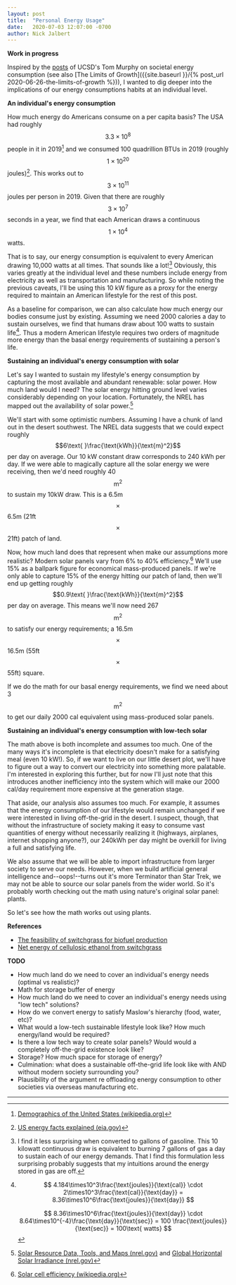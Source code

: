 ```yaml
---
layout: post
title:  "Personal Energy Usage"
date:   2020-07-03 12:07:00 -0700
author: Nick Jalbert
---
```


**Work in progress**

Inspired by the [posts](https://dothemath.ucsd.edu/post-index/) of UCSD's Tom
Murphy on societal energy consumption
(see also [The Limits of Growth]({{site.baseurl }}/{% post_url 2020-06-26-the-limits-of-growth %})),
I wanted to dig deeper into the implications of our energy consumptions
habits at an individual level.


**An individual's energy consumption**

How much energy do Americans consume on a per capita basis?  The USA had
roughly $$3.3\times10^8$$ people in it in 2019[^1] and we consumed 100
quadrillion BTUs in 2019 (roughly $$1\times10^{20}$$ joules)[^2].  This works
out to $$3\times10^{11}$$ joules per person in 2019.  Given that there are
roughly $$3\times10^7$$ seconds in a year, we find that each American draws a
continuous $$1\times10^4$$ watts.

That is to say, our energy consumption is equivalent to every American drawing
10,000 watts at all times.  That sounds like a lot![^3]  Obviously, this
varies greatly at the individual level and these numbers include energy from
electricity as well as transportation and manufacturing.  So while noting the
previous caveats, I'll be using this 10 kW figure as a proxy for the energy
required to maintain an American lifestyle for the rest of this post.

As a baseline for comparison, we can also calculate how much energy our bodies
consume just by existing.  Assuming we need 2000 calories a day to sustain
ourselves, we find that humans draw about 100 watts to sustain life[^4].  Thus
a modern American lifestyle requires two orders of magnitude more energy than
the basal energy requirements of sustaining a person's life.

**Sustaining an individual's energy consumption with solar**

Let's say I wanted to sustain my lifestyle's energy consumption by capturing
the most available and abundant renewable: solar power. How much land would I
need?  The solar energy hitting ground level varies considerably depending on
your location.  Fortunately, the NREL has mapped out the availability of solar power.[^5]

We'll start with some optimistic numbers. Assuming I have a chunk of land out
in the desert southwest. The NREL data suggests that we could expect roughly
$$6\text{ }\frac{\text{kWh}}{\text{m}^2}$$ per day on average.  Our 10 kW
constant draw corresponds to 240 kWh per day.  If we were able to magically
capture all the solar energy we were receiving, then we'd need roughly 40
$$\text{m}^2$$ to sustain my 10kW draw.  This is a 6.5m$$\times$$6.5m
(21ft$$\times$$21ft) patch of land.

Now, how much land does that represent when make our assumptions more
realistic?  Modern solar panels vary from 6% to 40% efficiency.[^6]  We'll use
15% as a ballpark figure for economical mass-produced panels.  If we're only
able to capture 15% of the energy hitting our patch of land, then we'll end up
getting roughly $$0.9\text{ }\frac{\text{kWh}}{\text{m}^2}$$ per day on
average. This means we'll now need 267$$\text{m}^2$$ to satisfy our energy
requirements; a 16.5m$$\times$$16.5m (55ft$$\times$$55ft) square.

If we do the math for our basal energy requirements, we find we need about
3$$\text{m}^2$$ to get our daily 2000 cal equivalent using mass-produced solar
panels.

**Sustaining an individual's energy consumption with low-tech solar**

The math above is both incomplete and assumes too much.  One of the many ways
it's incomplete is that electricity doesn't make for a satisfying meal (even 10
kW!).  So, if we want to live on our little desert plot, we'll have to figure
out a way to convert our electricity into something more palatable.  I'm
interested in exploring this further, but for now I'll just note that this
introduces another inefficiency into the system which will make our 2000
cal/day requirement more expensive at the generation stage.

That aside, our analysis also assumes too much.  For example, it assumes that
the energy consumption of our lifestyle would remain unchanged if we were
interested in living off-the-grid in the desert.  I suspect, though, that
without the infrastructure of society making it easy to consume vast quantities
of energy without necessarily realizing it (highways, airplanes, internet
shopping anyone?), our 240kWh per day might be overkill for living a full and
satisfying life.

We also assume that we will be able to import infrastructure from larger
society to serve our needs.  However, when we build artificial general
intelligence and--oops!--turns out it's more Terminator than Star Trek, we may
not be able to source our solar panels from the wider world.  So it's probably
worth checking out the math using nature's original solar panel: plants.

So let's see how the math works out using plants.

**References**
* [The feasibility of switchgrass for biofuel production](https://www.researchgate.net/publication/280661407_The_feasibility_of_switchgrass_for_biofuel_production)
* [Net energy of cellulosic ethanol from switchgrass](https://www.ncbi.nlm.nih.gov/pmc/articles/PMC2206559/)


**TODO**
* How much land do we need to cover an individual's energy needs (optimal vs
  realistic)?
* Math for storage buffer of energy
* How much land do we need to cover an individual's energy needs using "low
  tech" solutions?
* How do we convert energy to satisfy Maslow's hierarchy (food, water, etc)?
* What would a low-tech sustainable lifestyle look like?  How much energy/land
  would be required?
* Is there a low tech way to create solar panels?  Would would a completely
  off-the-grid existence look like?
* Storage?  How much space for storage of energy?
* Culmination: what does a sustainable off-the-grid life look like with AND
  without modern society surrounding you?
* Plausibility of the argument re offloading energy consumption to other societies via overseas manufacturing etc.







<hr>

[^1]: [Demographics of the United States (wikipedia.org)](https://en.wikipedia.org/wiki/Demographics_of_the_United_States)

[^2]: [US energy facts explained (eia.gov)](https://www.eia.gov/energyexplained/us-energy-facts/)

[^3]: I find it less surprising when converted to gallons of gasoline.  This
      10 kilowatt continuous draw is equivalent to burning 7 gallons of gas a
      day to sustain each of our energy demands.  That I find this
      formulation less surprising probably suggests that my intuitions around
      the energy stored in gas are off.

[^4]: $$
      4.184\times10^3\frac{\text{joules}}{\text{cal}}
      \cdot 2\times10^3\frac{\text{cal}}{\text{day}}
      = 8.36\times10^6\frac{\text{joules}}{\text{day}}
      $$

      $$
      8.36\times10^6\frac{\text{joules}}{\text{day}}
      \cdot 8.64\times10^{-4}\frac{\text{day}}{\text{sec}}
      = 100 \frac{\text{joules}}{\text{sec}} = 100\text{ watts}
      $$

[^5]: [Solar Resource Data, Tools, and Maps (nrel.gov)](https://www.nrel.gov/gis/solar.html) and [Global Horizontal Solar Irradiance (nrel.gov)](https://www.nrel.gov/gis/assets/images/nsrdb-v3-ghi-2018-01.jpg)

[^6]: [Solar cell efficiency (wikipedia.org)](https://en.wikipedia.org/wiki/Solar_cell_efficiency#Comparison)
